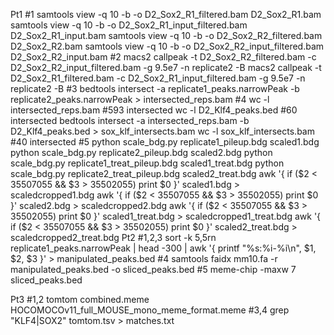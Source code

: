 Pt1
#1
samtools view -q 10 -b -o D2_Sox2_R1_filtered.bam D2_Sox2_R1.bam
samtools view -q 10 -b -o D2_Sox2_R1_input_filtered.bam D2_Sox2_R1_input.bam
samtools view -q 10 -b -o D2_Sox2_R2_filtered.bam D2_Sox2_R2.bam
samtools view -q 10 -b -o D2_Sox2_R2_input_filtered.bam D2_Sox2_R2_input.bam
#2
macs2 callpeak -t D2_Sox2_R2_filtered.bam -c D2_Sox2_R2_input_filtered.bam -g 9.5e7 -n replicate2 -B
macs2 callpeak -t D2_Sox2_R1_filtered.bam -c D2_Sox2_R1_input_filtered.bam -g 9.5e7 -n replicate2 -B
#3
bedtools intersect -a replicate1_peaks.narrowPeak -b replicate2_peaks.narrowPeak > intersected_reps.bam
#4
wc -l intersected_reps.bam #593 intersected
wc -l D2_Klf4_peaks.bed #60 intersected
bedtools intersect -a intersected_reps.bam -b D2_Klf4_peaks.bed > sox_klf_intersects.bam
wc -l sox_klf_intersects.bam #40 intersected
#5
python scale_bdg.py replicate1_pileup.bdg scaled1.bdg
python scale_bdg.py replicate2_pileup.bdg scaled2.bdg
python scale_bdg.py replicate1_treat_pileup.bdg scaled1_treat.bdg
python scale_bdg.py replicate2_treat_pileup.bdg scaled2_treat.bdg
awk '{ if ($2 < 35507055 && $3 > 35502055) print $0 }' scaled1.bdg > scaledcropped1.bdg
awk '{ if ($2 < 35507055 && $3 > 35502055) print $0 }' scaled2.bdg > scaledcropped2.bdg
awk '{ if ($2 < 35507055 && $3 > 35502055) print $0 }' scaled1_treat.bdg > scaledcropped1_treat.bdg
awk '{ if ($2 < 35507055 && $3 > 35502055) print $0 }' scaled2_treat.bdg > scaledcropped2_treat.bdg
Pt2
#1,2,3
sort -k 5,5rn replicate1_peaks.narrowPeak | head -300 | awk '{ printf "%s:%i-%i\n", $1, $2, $3 }' > manipulated_peaks.bed
#4
samtools faidx mm10.fa -r manipulated_peaks.bed -o sliced_peaks.bed
#5
meme-chip -maxw 7 sliced_peaks.bed 

Pt3
#1,2
tomtom combined.meme HOCOMOCOv11_full_MOUSE_mono_meme_format.meme 
#3,4
grep "KLF4\|SOX2" tomtom.tsv > matches.txt



